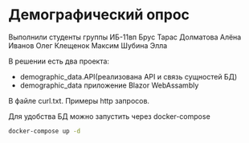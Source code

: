 # Демографический опрос

Выполнили студенты группы ИБ-11вп
  Брус Тарас
  Долматова Алёна
  Иванов Олег
  Клещенок Максим
  Шубина Элла

В решении есть два проекта: 
* demographic_data.API(реализована API и связь сущностей БД)
* demographic_data приложение Blazor WebAssambly

В файле curl.txt. Примеры http запросов.

Для удобства БД можно запустить через docker-compose
```sh
docker-compose up -d
```

